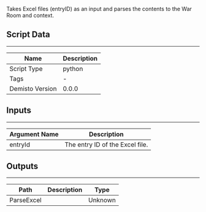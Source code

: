 Takes Excel files (entryID) as an input and parses the contents to the War Room and context.

## Script Data
---

| **Name** | **Description** |
| --- | --- |
| Script Type | python |
| Tags | - |
| Demisto Version | 0.0.0 |

## Inputs
---

| **Argument Name** | **Description** |
| --- | --- |
| entryId | The entry ID of the Excel file. |

## Outputs
---

| **Path** | **Description** | **Type** |
| --- | --- | --- |
| ParseExcel |   | Unknown |
